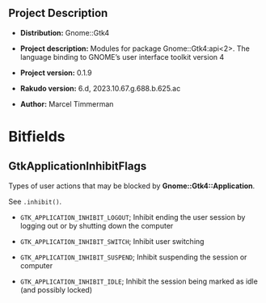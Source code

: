 Project Description
-------------------

  * **Distribution:** Gnome::Gtk4

  * **Project description:** Modules for package Gnome::Gtk4:api<2>. The language binding to GNOME’s user interface toolkit version 4

  * **Project version:** 0.1.9

  * **Rakudo version:** 6.d, 2023.10.67.g.688.b.625.ac

  * **Author:** Marcel Timmerman

Bitfields
=========

GtkApplicationInhibitFlags
--------------------------

Types of user actions that may be blocked by **Gnome::Gtk4::Application**.

See `.inhibit()`.

  * `GTK_APPLICATION_INHIBIT_LOGOUT`; Inhibit ending the user session by logging out or by shutting down the computer

  * `GTK_APPLICATION_INHIBIT_SWITCH`; Inhibit user switching

  * `GTK_APPLICATION_INHIBIT_SUSPEND`; Inhibit suspending the session or computer

  * `GTK_APPLICATION_INHIBIT_IDLE`; Inhibit the session being marked as idle (and possibly locked)
